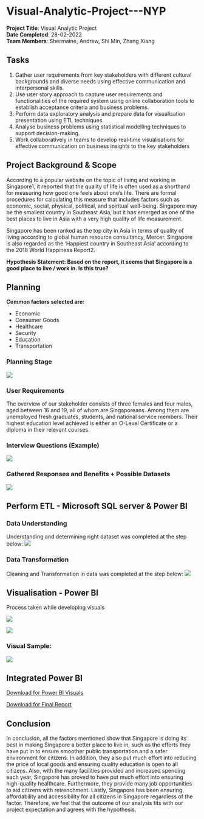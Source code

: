 # Visual-Analytic-Project---NYP

**Project Title**: Visual Analytic Project<br/>
**Date Completed**: 28-02-2022<br/>
**Team Members**: Shermaine, Andrew, Shi Min, Zhang Xiang<br/>

## Tasks

1. Gather user requirements from key stakeholders with different cultural backgrounds and diverse needs using effective communication and interpersonal skills.
2. Use user story approach to capture user requirements and functionalities of the required system using online collaboration tools to establish acceptance criteria and business problems.
3. Perform data exploratory analysis and prepare data for visualisation presentation using ETL techniques.
4. Analyse business problems using statistical modelling techniques to support decision-making.
5. Work collaboratively in teams to develop real‐time visualisations for effective communication on business insights to the key stakeholders

## Project Background & Scope

According to a popular website on the topic of living and working in Singapore1, it reported that the quality of life is often used as a shorthand for measuring how good one feels about one’s life. There are formal procedures for calculating this measure that includes factors such as economic, social, physical, political, and spiritual well-being. Singapore may be the smallest country in Southeast Asia, but it has emerged as one of the best places to live in Asia with a very high quality of life measurement.

Singapore has been ranked as the top city in Asia in terms of quality of living according to global human resource consultancy, Mercer. Singapore is also regarded as the ‘Happiest country in Southeast Asia’ according to the 2018 World Happiness Report2.

**Hypothesis Statement: Based on the report, it seems that Singapore is a good place to live / work in. Is this true?**

## Planning

**Common factors selected are:**
- Economic
- Consumer Goods
- Healthcare
- Security
- Education
- Transportation

### Planning Stage
![](Images/Planning.png)

### User Requirements
The overview of our stakeholder consists of three females and four males, aged between 16 and 19, all of whom are Singaporeans. Among them are unemployed fresh graduates, students, and national service members. Their highest education level achieved is either an O-Level Certificate or a diploma in their relevant courses.

### Interview Questions (Example)

![](Images/Interview.png)

### Gathered Responses and Benefits + Possible Datasets

![](Images/Benefit%20of%20questions%20asked.png)

## Perform ETL - Microsoft SQL server & Power BI

### Data Understanding

Understanding and determining right dataset was completed at the step below:
![](Images/Dataset%20and%20Reasoning.png)

### Data Transformation

Cleaning and Transformation in data was completed at the step below:
![](Images/Data%20Understanding%20and%20Cleaning.png)

## Visualisation - Power BI
Process taken while developing visuals

![](Images/Create%20Visualisation.png)

![](Images/Power%20BI%20Image.png)

### Visual Sample:

![](Images/Visualisation2.png)

## Integrated Power BI

[Download for Power BI Visuals](Final%20Project%20Report/ITBW21-01%20Grp%201%20Final%20Integration/ITBW21-01%20Grp%201%20Final%20Integration%20-%2019-02-2022.pbix)

[Download for Final Report](Final%20Project%20Report/Visual%20Analytic%20Project%20Final%20Report.docx)


## Conclusion

In conclusion, all the factors mentioned show that Singapore is doing its best in making Singapore a better place to live in, such as the efforts they have put in to ensure smoother public transportation and a safer environment for citizens. In addition, they also put much effort into reducing the price of local goods and ensuring quality education is open to all citizens. Also, with the many facilities provided and increased spending each year, Singapore has proved to have put much effort into ensuring high-quality healthcare. Furthermore, they provide many job opportunities to aid citizens with retrenchment. Lastly, Singapore has been ensuring affordability and accessibility for all citizens in Singapore regardless of the factor.
Therefore, we feel that the outcome of our analysis fits with our project expectation and agrees with the hypothesis.
